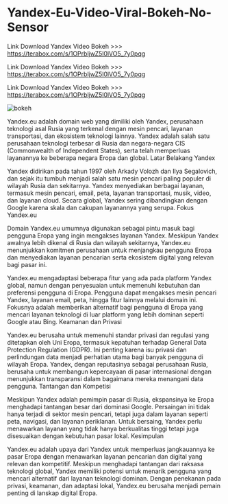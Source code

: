 # Yandex-Eu-Video-Viral-Bokeh-No-Sensor
Link Download Yandex Video Bokeh >>> https://terabox.com/s/1OPrbljwZ5l0lVO5_7y0pqg

Link Download Yandex Video Bokeh >>> https://terabox.com/s/1OPrbljwZ5l0lVO5_7y0pqg

Link Download Yandex Video Bokeh >>> https://terabox.com/s/1OPrbljwZ5l0lVO5_7y0pqg

![bokeh](https://github.com/iik03/example/blob/bae954985c1dfcc055dcaea01f5cd0f21154744a/bokeh.jpg)

Yandex.eu adalah domain web yang dimiliki oleh Yandex, perusahaan teknologi asal Rusia yang terkenal dengan mesin pencari, layanan transportasi, dan ekosistem teknologi lainnya. Yandex adalah salah satu perusahaan teknologi terbesar di Rusia dan negara-negara CIS (Commonwealth of Independent States), serta telah memperluas layanannya ke beberapa negara Eropa dan global.
Latar Belakang Yandex

Yandex didirikan pada tahun 1997 oleh Arkady Volozh dan Ilya Segalovich, dan sejak itu tumbuh menjadi salah satu mesin pencari paling populer di wilayah Rusia dan sekitarnya. Yandex menyediakan berbagai layanan, termasuk mesin pencari, email, peta, layanan transportasi, musik, video, dan layanan cloud. Secara global, Yandex sering dibandingkan dengan Google karena skala dan cakupan layanannya yang serupa.
Fokus Yandex.eu

Domain Yandex.eu umumnya digunakan sebagai pintu masuk bagi pengguna Eropa yang ingin mengakses layanan Yandex. Meskipun Yandex awalnya lebih dikenal di Rusia dan wilayah sekitarnya, Yandex.eu menunjukkan komitmen perusahaan untuk menjangkau pengguna Eropa dan menyediakan layanan pencarian serta ekosistem digital yang relevan bagi pasar ini.

Yandex.eu mengadaptasi beberapa fitur yang ada pada platform Yandex global, namun dengan penyesuaian untuk memenuhi kebutuhan dan preferensi pengguna di Eropa. Pengguna dapat mengakses mesin pencari Yandex, layanan email, peta, hingga fitur lainnya melalui domain ini. Fokusnya adalah memberikan alternatif bagi pengguna di Eropa yang mencari layanan teknologi di luar platform yang lebih dominan seperti Google atau Bing.
Keamanan dan Privasi

Yandex.eu berusaha untuk memenuhi standar privasi dan regulasi yang ditetapkan oleh Uni Eropa, termasuk kepatuhan terhadap General Data Protection Regulation (GDPR). Ini penting karena isu privasi dan perlindungan data menjadi perhatian utama bagi banyak pengguna di wilayah Eropa. Yandex, dengan reputasinya sebagai perusahaan Rusia, berusaha untuk membangun kepercayaan di pasar internasional dengan menunjukkan transparansi dalam bagaimana mereka menangani data pengguna.
Tantangan dan Kompetisi

Meskipun Yandex adalah pemimpin pasar di Rusia, ekspansinya ke Eropa menghadapi tantangan besar dari dominasi Google. Persaingan ini tidak hanya terjadi di sektor mesin pencari, tetapi juga dalam layanan seperti peta, navigasi, dan layanan periklanan. Untuk bersaing, Yandex perlu menawarkan layanan yang tidak hanya berkualitas tinggi tetapi juga disesuaikan dengan kebutuhan pasar lokal.
Kesimpulan

Yandex.eu adalah upaya dari Yandex untuk memperluas jangkauannya ke pasar Eropa dengan menawarkan layanan pencarian dan digital yang relevan dan kompetitif. Meskipun menghadapi tantangan dari raksasa teknologi global, Yandex memiliki potensi untuk menarik pengguna yang mencari alternatif dari layanan teknologi dominan. Dengan penekanan pada privasi, keamanan, dan adaptasi lokal, Yandex.eu berusaha menjadi pemain penting di lanskap digital Eropa.
